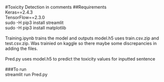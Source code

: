 #Toxicity Detection in comments
##Requirements <br>
Keras==2.4.3 <br>
TensorFlow==2.3.0 <br>
sudo -H pip3 install streamlit <br>
sudo -H pip3 install matplotlib <br>
<br>
Training.ipynb trains the model and outputs model.h5 uses train.csv.zip and test.csv.zip. Was trainied on kaggle so there maybe some discrepancies in adding the files.<br>
 <br>
Pred.py uses model.h5 to predict the toxicity values for inputted sentence<br>
<br>
###To run<br>
streamlit run Pred.py<br>



